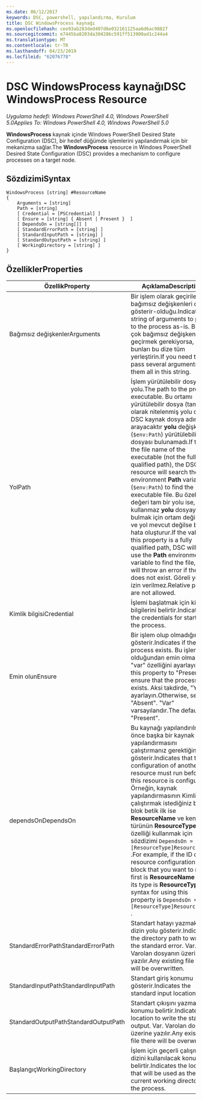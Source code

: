 ```yaml
---
ms.date: 06/12/2017
keywords: DSC, powershell, yapılandırma, Kurulum
title: DSC WindowsProcess kaynağı
ms.openlocfilehash: cee93ab283ded407d6e032161125aa6d6ac98827
ms.sourcegitcommit: e7445ba8203da304286c591ff513900ad1c244a4
ms.translationtype: MT
ms.contentlocale: tr-TR
ms.lasthandoff: 04/23/2019
ms.locfileid: "62076778"
---
```

# <a name="dsc-windowsprocess-resource"></a><span data-ttu-id="4df64-103">DSC WindowsProcess kaynağı</span><span class="sxs-lookup"><span data-stu-id="4df64-103">DSC WindowsProcess Resource</span></span>

<span data-ttu-id="4df64-104">_Uygulama hedefi: Windows PowerShell 4.0, Windows PowerShell 5.0_</span><span class="sxs-lookup"><span data-stu-id="4df64-104">_Applies To: Windows PowerShell 4.0, Windows PowerShell 5.0_</span></span>

<span data-ttu-id="4df64-105">**WindowsProcess** kaynak içinde Windows PowerShell Desired State Configuration (DSC), bir hedef düğümde işlemlerini yapılandırmak için bir mekanizma sağlar.</span><span class="sxs-lookup"><span data-stu-id="4df64-105">The **WindowsProcess** resource in Windows PowerShell Desired State Configuration (DSC) provides a mechanism to configure processes on a target node.</span></span>

## <a name="syntax"></a><span data-ttu-id="4df64-106">Sözdizimi</span><span class="sxs-lookup"><span data-stu-id="4df64-106">Syntax</span></span>

```
WindowsProcess [string] #ResourceName
{
    Arguments = [string]
    Path = [string]
    [ Credential = [PSCredential] ]
    [ Ensure = [string] { Absent | Present }  ]
    [ DependsOn = [string[]] ]
    [ StandardErrorPath = [string] ]
    [ StandardInputPath = [string] ]
    [ StandardOutputPath = [string] ]
    [ WorkingDirectory = [string] ]
}
```

## <a name="properties"></a><span data-ttu-id="4df64-107">Özellikler</span><span class="sxs-lookup"><span data-stu-id="4df64-107">Properties</span></span>

| <span data-ttu-id="4df64-108">Özellik</span><span class="sxs-lookup"><span data-stu-id="4df64-108">Property</span></span> | <span data-ttu-id="4df64-109">Açıklama</span><span class="sxs-lookup"><span data-stu-id="4df64-109">Description</span></span> |
| --- | --- |
| <span data-ttu-id="4df64-110">Bağımsız değişkenler</span><span class="sxs-lookup"><span data-stu-id="4df64-110">Arguments</span></span>| <span data-ttu-id="4df64-111">Bir işlem olarak geçirilecek bağımsız değişkenleri dizisini gösterir-olduğu.</span><span class="sxs-lookup"><span data-stu-id="4df64-111">Indicates a string of arguments to pass to the process as-is.</span></span> <span data-ttu-id="4df64-112">Birden çok bağımsız değişkenleri geçirmek gerekiyorsa, bunları bu dize tüm yerleştirin.</span><span class="sxs-lookup"><span data-stu-id="4df64-112">If you need to pass several arguments, put them all in this string.</span></span>|
| <span data-ttu-id="4df64-113">Yol</span><span class="sxs-lookup"><span data-stu-id="4df64-113">Path</span></span>| <span data-ttu-id="4df64-114">İşlem yürütülebilir dosyası yolu.</span><span class="sxs-lookup"><span data-stu-id="4df64-114">The path to the process executable.</span></span> <span data-ttu-id="4df64-115">Bu ortamı yürütülebilir dosya (tam olarak nitelenmiş yolu değil) DSC kaynak dosya adını arayacaktır **yolu** değişkeni (`$env:Path`) yürütülebilir dosyası bulunamadı.</span><span class="sxs-lookup"><span data-stu-id="4df64-115">If this the file name of the executable (not the fully qualified path), the DSC resource will search the environment **Path** variable (`$env:Path`) to find the executable file.</span></span> <span data-ttu-id="4df64-116">Bu özelliğin değeri tam bir yolu ise, DSC kullanmaz **yolu** dosyayı bulmak için ortam değişkeni ve yol mevcut değilse bir hata oluşturur.</span><span class="sxs-lookup"><span data-stu-id="4df64-116">If the value of this property is a fully qualified path, DSC will not use the **Path** environment variable to find the file, and will throw an error if the path does not exist.</span></span> <span data-ttu-id="4df64-117">Göreli yollar izin verilmez.</span><span class="sxs-lookup"><span data-stu-id="4df64-117">Relative paths are not allowed.</span></span>|
| <span data-ttu-id="4df64-118">Kimlik bilgisi</span><span class="sxs-lookup"><span data-stu-id="4df64-118">Credential</span></span>| <span data-ttu-id="4df64-119">İşlemi başlatmak için kimlik bilgilerini belirtir.</span><span class="sxs-lookup"><span data-stu-id="4df64-119">Indicates the credentials for starting the process.</span></span>|
| <span data-ttu-id="4df64-120">Emin olun</span><span class="sxs-lookup"><span data-stu-id="4df64-120">Ensure</span></span>| <span data-ttu-id="4df64-121">Bir işlem olup olmadığını gösterir.</span><span class="sxs-lookup"><span data-stu-id="4df64-121">Indicates if the process exists.</span></span> <span data-ttu-id="4df64-122">Bu işlem var olduğundan emin olmak için "var" özelliğini ayarlayın.</span><span class="sxs-lookup"><span data-stu-id="4df64-122">Set this property to "Present" to ensure that the process exists.</span></span> <span data-ttu-id="4df64-123">Aksi takdirde, "Yok" ayarlayın.</span><span class="sxs-lookup"><span data-stu-id="4df64-123">Otherwise, set it to "Absent".</span></span> <span data-ttu-id="4df64-124">"Var" varsayılandır.</span><span class="sxs-lookup"><span data-stu-id="4df64-124">The default is "Present".</span></span>|
| <span data-ttu-id="4df64-125">dependsOn</span><span class="sxs-lookup"><span data-stu-id="4df64-125">DependsOn</span></span> | <span data-ttu-id="4df64-126">Bu kaynağı yapılandırılmadan önce başka bir kaynak yapılandırmasını çalıştırmanız gerektiğini gösterir.</span><span class="sxs-lookup"><span data-stu-id="4df64-126">Indicates that the configuration of another resource must run before this resource is configured.</span></span> <span data-ttu-id="4df64-127">Örneğin, kaynak yapılandırmasının Kimliğini çalıştırmak istediğiniz bir blok betik ilk ise **ResourceName** ve kendi türünün **ResourceType**, bu özelliği kullanmak için sözdizimi `DependsOn = "[ResourceType]ResourceName"` .</span><span class="sxs-lookup"><span data-stu-id="4df64-127">For example, if the ID of the resource configuration script block that you want to run first is **ResourceName** and its type is **ResourceType**, the syntax for using this property is `DependsOn = "[ResourceType]ResourceName"` .</span></span>|
| <span data-ttu-id="4df64-128">StandardErrorPath</span><span class="sxs-lookup"><span data-stu-id="4df64-128">StandardErrorPath</span></span>| <span data-ttu-id="4df64-129">Standart hatayı yazmak için dizin yolu gösterir.</span><span class="sxs-lookup"><span data-stu-id="4df64-129">Indicates the directory path to write the standard error.</span></span> <span data-ttu-id="4df64-130">Var. Varolan dosyanın üzerine yazılır.</span><span class="sxs-lookup"><span data-stu-id="4df64-130">Any existing file there will be overwritten.</span></span>|
| <span data-ttu-id="4df64-131">StandardInputPath</span><span class="sxs-lookup"><span data-stu-id="4df64-131">StandardInputPath</span></span>| <span data-ttu-id="4df64-132">Standart giriş konumu gösterir.</span><span class="sxs-lookup"><span data-stu-id="4df64-132">Indicates the standard input location.</span></span>|
| <span data-ttu-id="4df64-133">StandardOutputPath</span><span class="sxs-lookup"><span data-stu-id="4df64-133">StandardOutputPath</span></span>| <span data-ttu-id="4df64-134">Standart çıkışını yazmak için konumu belirtir.</span><span class="sxs-lookup"><span data-stu-id="4df64-134">Indicates the location to write the standard output.</span></span> <span data-ttu-id="4df64-135">Var. Varolan dosyanın üzerine yazılır.</span><span class="sxs-lookup"><span data-stu-id="4df64-135">Any existing file there will be overwritten.</span></span>|
| <span data-ttu-id="4df64-136">Başlangıç</span><span class="sxs-lookup"><span data-stu-id="4df64-136">WorkingDirectory</span></span>| <span data-ttu-id="4df64-137">İşlem için geçerli çalışma dizini kullanılacak konumu belirtir.</span><span class="sxs-lookup"><span data-stu-id="4df64-137">Indicates the location that will be used as the current working directory for the process.</span></span>|